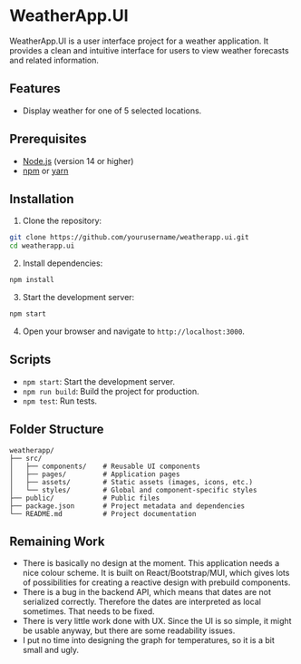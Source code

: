 # WeatherApp.UI

WeatherApp.UI is a user interface project for a weather application. It provides a clean and intuitive interface for users to view weather forecasts and related information.

## Features

- Display weather for one of 5 selected locations.

## Prerequisites

- [Node.js](https://nodejs.org/) (version 14 or higher)
- [npm](https://www.npmjs.com/) or [yarn](https://yarnpkg.com/)

## Installation

1. Clone the repository:
  ```bash
  git clone https://github.com/yourusername/weatherapp.ui.git
  cd weatherapp.ui
  ```

2. Install dependencies:
  ```bash
  npm install
  ```

3. Start the development server:
  ```bash
  npm start
  ```

4. Open your browser and navigate to `http://localhost:3000`.

## Scripts

- `npm start`: Start the development server.
- `npm run build`: Build the project for production.
- `npm test`: Run tests.

## Folder Structure

```
weatherapp/
├── src/
│   ├── components/    # Reusable UI components
│   ├── pages/         # Application pages
│   ├── assets/        # Static assets (images, icons, etc.)
│   └── styles/        # Global and component-specific styles
├── public/            # Public files
├── package.json       # Project metadata and dependencies
└── README.md          # Project documentation
```

## Remaining Work
- There is basically no design at the moment. This application needs a nice colour scheme.
It is built on React/Bootstrap/MUI, which gives lots of possibilities for creating a reactive design with prebuild components.
- There is a bug in the backend API, which means that dates are not serialized correctly.
Therefore the dates are interpreted as local sometimes. That needs to be fixed.
- There is very little work done with UX. Since the UI is so simple, it might be usable anyway, but there are some readability issues.
- I put no time into designing the graph for temperatures, so it is a bit small and ugly.